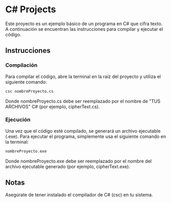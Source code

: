 # C# Projects

Este proyecto es un ejemplo básico de un programa en C# que cifra texto. A continuación se encuentran las instrucciones para compilar y ejecutar el código.

## Instrucciones

### Compilación

Para compilar el código, abre la terminal en la raíz del proyecto y utiliza el siguiente comando:

```bash
csc nombreProyecto.cs
```
Donde nombreProyecto.cs debe ser reemplazado por el nombre de "TUS ARCHIVOS" C# (por ejemplo, cipherText.cs).

### Ejecución

Una vez que el código esté compilado, se generará un archivo ejecutable (.exe). Para ejecutar el programa, simplemente usa el siguiente comando en la terminal:

```bash
nombreProyecto.exe
```
Donde nombreProyecto.exe debe ser reemplazado por el nombre del archivo ejecutable generado (por ejemplo, cipherText.exe).

## Notas

Asegúrate de tener instalado el compilador de C# (csc) en tu sistema.
